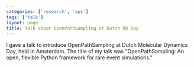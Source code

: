 ```yaml
---
categories: ['research', 'ops']
tags: ['talk']
layout: page
title: Talk about OpenPathSampling at Dutch MD Day
---
```


I gave a talk to introduce OpenPathSampling at Dutch Molecular Dynamics Day,
held in Amsterdam. The title of my talk was "OpenPathSampling: An open,
flexible Python framework for rare event simulations."
